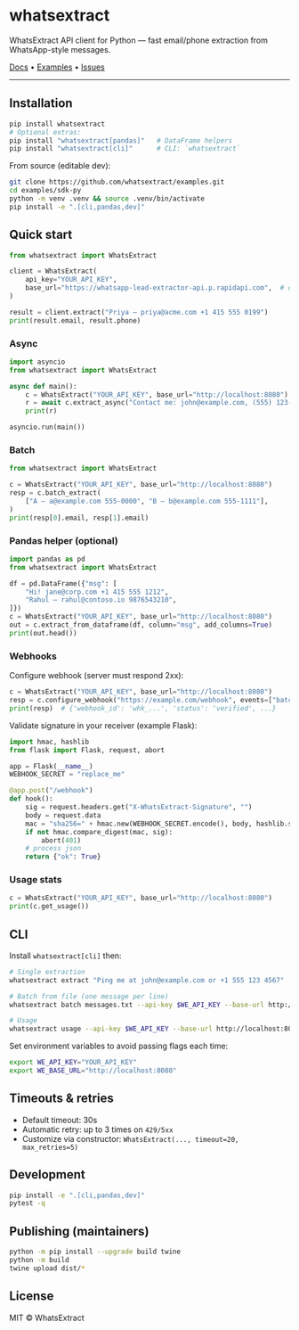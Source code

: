 
# whatsextract

WhatsExtract API client for Python — fast email/phone extraction from WhatsApp-style messages.

[Docs](https://docs.whatsextract.com) • [Examples](https://github.com/whatsextract/examples) • [Issues](https://github.com/whatsextract/examples/issues)

---

## Installation

```bash
pip install whatsextract
# Optional extras:
pip install "whatsextract[pandas]"   # DataFrame helpers
pip install "whatsextract[cli]"      # CLI: `whatsextract`
```

From source (editable dev):

```bash
git clone https://github.com/whatsextract/examples.git
cd examples/sdk-py
python -m venv .venv && source .venv/bin/activate
pip install -e ".[cli,pandas,dev]"
```

## Quick start

```python
from whatsextract import WhatsExtract

client = WhatsExtract(
    api_key="YOUR_API_KEY",
    base_url="https://whatsapp-lead-extractor-api.p.rapidapi.com",  # or your self-hosted URL
)

result = client.extract("Priya — priya@acme.com +1 415 555 0199")
print(result.email, result.phone)
```

### Async

```python
import asyncio
from whatsextract import WhatsExtract

async def main():
    c = WhatsExtract("YOUR_API_KEY", base_url="http://localhost:8080")
    r = await c.extract_async("Contact me: john@example.com, (555) 123-4567")
    print(r)

asyncio.run(main())
```

### Batch

```python
from whatsextract import WhatsExtract

c = WhatsExtract("YOUR_API_KEY", base_url="http://localhost:8080")
resp = c.batch_extract(
    ["A — a@example.com 555-0000", "B — b@example.com 555-1111"],
)
print(resp[0].email, resp[1].email)
```

### Pandas helper (optional)

```python
import pandas as pd
from whatsextract import WhatsExtract

df = pd.DataFrame({"msg": [
    "Hi! jane@corp.com +1 415 555 1212",
    "Rahul — rahul@contoso.io 9876543210",
]})
c = WhatsExtract("YOUR_API_KEY", base_url="http://localhost:8080")
out = c.extract_from_dataframe(df, column="msg", add_columns=True)
print(out.head())
```

### Webhooks

Configure webhook (server must respond 2xx):

```python
c = WhatsExtract("YOUR_API_KEY", base_url="http://localhost:8080")
resp = c.configure_webhook("https://example.com/webhook", events=["batch.completed"])
print(resp)  # {'webhook_id': 'whk_...', 'status': 'verified', ...}
```

Validate signature in your receiver (example Flask):

```python
import hmac, hashlib
from flask import Flask, request, abort

app = Flask(__name__)
WEBHOOK_SECRET = "replace_me"

@app.post("/webhook")
def hook():
    sig = request.headers.get("X-WhatsExtract-Signature", "")
    body = request.data
    mac = "sha256=" + hmac.new(WEBHOOK_SECRET.encode(), body, hashlib.sha256).hexdigest()
    if not hmac.compare_digest(mac, sig):
        abort(401)
    # process json
    return {"ok": True}
```

### Usage stats

```python
c = WhatsExtract("YOUR_API_KEY", base_url="http://localhost:8080")
print(c.get_usage())
```

## CLI

Install `whatsextract[cli]` then:

```bash
# Single extraction
whatsextract extract "Ping me at john@example.com or +1 555 123 4567"   --api-key $WE_API_KEY --base-url http://localhost:8080

# Batch from file (one message per line)
whatsextract batch messages.txt --api-key $WE_API_KEY --base-url http://localhost:8080

# Usage
whatsextract usage --api-key $WE_API_KEY --base-url http://localhost:8080
```

Set environment variables to avoid passing flags each time:

```bash
export WE_API_KEY="YOUR_API_KEY"
export WE_BASE_URL="http://localhost:8080"
```

## Timeouts & retries

- Default timeout: 30s
- Automatic retry: up to 3 times on `429/5xx`
- Customize via constructor: `WhatsExtract(..., timeout=20, max_retries=5)`

## Development

```bash
pip install -e ".[cli,pandas,dev]"
pytest -q
```

## Publishing (maintainers)

```bash
python -m pip install --upgrade build twine
python -m build
twine upload dist/*
```

## License

MIT © WhatsExtract
